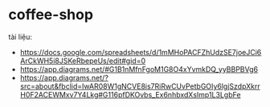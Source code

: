# coffee-shop

tài liệu:

- https://docs.google.com/spreadsheets/d/1mMHoPACFZhUdzSE7joeJCi6ArCkWH5i8JSKeRbepeUs/edit#gid=0
- https://app.diagrams.net/#G1B1nMfnFgoM1G8O4xYvmkDQ_yyBBPBVg6
- https://app.diagrams.net/?src=about&fbclid=IwAR08W1gNCVE8is7RiRwCUvPetbGOIy6lgjSzdpXkrrH0F2ACEWMxv7Y4Lkg#G116pfDKOvbs_Ex6nhbxdXsImp1L3LgbFe
